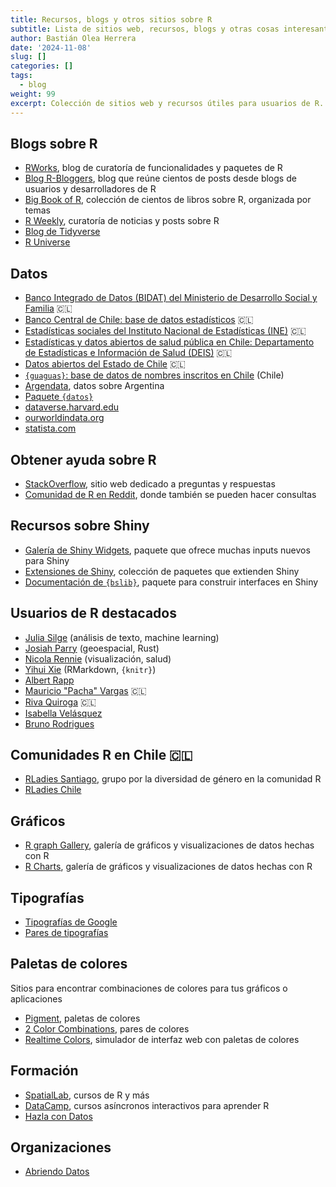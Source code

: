 ```yaml
---
title: Recursos, blogs y otros sitios sobre R
subtitle: Lista de sitios web, recursos, blogs y otras cosas interesantes sobre R que uso/consulto frecuentemente
author: Bastián Olea Herrera
date: '2024-11-08'
slug: []
categories: []
tags: 
  - blog
weight: 99
excerpt: Colección de sitios web y recursos útiles para usuarios de R. Incluye sitios desde donde obtener datos, blogs de usuarios de R, sitios útiles para visualización de datos, y más.
---
```


## Blogs sobre R
- [RWorks](https://rworks.dev/), blog de curatoría de funcionalidades y paquetes de R
- [Blog R-Bloggers](https://www.r-bloggers.com/), blog que reúne cientos de posts desde blogs de usuarios y desarrolladores de R
- [Big Book of R](https://www.bigbookofr.com/index.html#live-stats), colección de cientos de libros sobre R, organizada por temas
- [R Weekly](https://rweekly.org), curatoría de noticias y posts sobre R
- [Blog de Tidyverse](https://www.tidyverse.org/blog/)
- [R Universe](https://r-universe.dev/search)


## Datos
- [Banco Integrado de Datos (BIDAT) del Ministerio de Desarrollo Social y Familia](https://bidat.midesof.cl/) 🇨🇱
- [Banco Central de Chile: base de datos estadísticos](https://si3.bcentral.cl/siete) 🇨🇱
- [Estadísticas sociales del Instituto Nacional de Estadísticas (INE)](https://www.ine.gob.cl/estadisticas/) 🇨🇱
- [Estadísticas y datos abiertos de salud pública en Chile: Departamento de Estadísticas e Información de Salud (DEIS)](https://deis.minsal.cl/#estadisticas) 🇨🇱
- [Datos abiertos del Estado de Chile](https://datos.gob.cl) 🇨🇱
- [`{guaguas}`: base de datos de nombres inscritos en Chile](https://rivaquiroga.github.io/guaguas/index.html) (Chile)
- [Argendata](https://argendata.fund.ar), datos sobre Argentina
- [Paquete `{datos}`](https://cienciadedatos.github.io/datos/)
- [dataverse.harvard.edu](https://dataverse.harvard.edu/)
- [ourworldindata.org](https://ourworldindata.org/)
- [statista.com](https://es.statista.com/)


## Obtener ayuda sobre R
- [StackOverflow](https://stackoverflow.com/collectives/r-language), sitio web dedicado a preguntas y respuestas
- [Comunidad de R en Reddit](https://www.reddit.com/r/rstats), donde también se pueden hacer consultas


## Recursos sobre Shiny
- [Galería de Shiny Widgets](http://shinyapps.dreamrs.fr/shinyWidgets/), paquete que ofrece muchas inputs nuevos para Shiny
- [Extensiones de Shiny](https://github.com/nanxstats/awesome-shiny-extensions), colección de paquetes que extienden Shiny
- [Documentación de `{bslib}`](https://rstudio.github.io/bslib/index.html), paquete para construir interfaces en Shiny


## Usuarios de R destacados
- [Julia Silge](https://juliasilge.com) (análisis de texto, machine learning)
- [Josiah Parry](https://josiahparry.com) (geoespacial, Rust)
- [Nicola Rennie](https://nrennie.rbind.io) (visualización, salud)
- [Yihui Xie](https://yihui.org/en/) (RMarkdown, `{knitr}`)
- [Albert Rapp](https://albert-rapp.de/blog)
- [Mauricio "Pacha" Vargas](https://pacha.dev/blog/) 🇨🇱
- [Riva Quiroga](https://rivaquiroga.cl/ahora/) 🇨🇱
- [Isabella Velásquez](https://ivelasq.rbind.io) 
- [Bruno Rodrigues](https://www.brodrigues.co)


## Comunidades R en Chile 🇨🇱
- [RLadies Santiago](https://www.meetup.com/rladies-scl/), grupo por la diversidad de género en la comunidad R
- [RLadies Chile](https://linktr.ee/rladieschile) 


## Gráficos
- [R graph Gallery](https://www.r-graph-gallery.com/), galería de gráficos y visualizaciones de datos hechas con R
- [R Charts](https://r-charts.com/es/), galería de gráficos y visualizaciones de datos hechas con R


## Tipografías
- [Tipografías de Google](https://fonts.google.com/)
- [Pares de tipografías](https://www.fontpair.co/all)


## Paletas de colores
Sitios para encontrar combinaciones de colores para tus gráficos o aplicaciones
- [Pigment](https://pigment.shapefactory.co), paletas de colores
- [2 Color Combinations](https://2colors.colorion.co), pares de colores
- [Realtime Colors](https://www.realtimecolors.com), simulador de interfaz web con paletas de colores


## Formación
- [SpatialLab](https://spatiallab.cl), cursos de R y más
- [DataCamp](https://www.datacamp.com), cursos asíncronos interactivos para aprender R
- [Hazla con Datos](https://hazlacondatos.com)


## Organizaciones
- [Abriendo Datos](https://www.abriendodatos.org)

